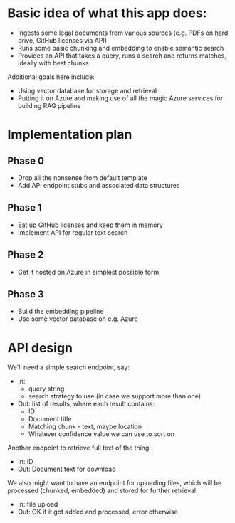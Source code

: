# Basic idea of what this app does:
- Ingests some legal documents from various sources (e.g. PDFs on hard drive, GitHub licenses via API)
- Runs some basic chunking and embedding to enable semantic search
- Provides an API that takes a query, runs a search and returns matches, ideally with best chunks

Additional goals here include:
- Using vector database for storage and retrieval
- Putting it on Azure and making use of all the magic Azure services for building RAG pipeline

# Implementation plan
## Phase 0
- Drop all the nonsense from default template
- Add API endpoint stubs and associated data structures

## Phase 1
- Eat up GitHub licenses and keep them in memory
- Implement API for regular text search

## Phase 2
- Get it hosted on Azure in simplest possible form

## Phase 3
- Build the embedding pipeline
- Use some vector database on e.g. Azure

# API design
We'll need a simple search endpoint, say:
- In:
    - query string
    - search strategy to use (in case we support more than one)
- Out: list of results, where each result contains:
    - ID
    - Document title
    - Matching chunk - text, maybe location
    - Whatever confidence value we can use to sort on

Another endpoint to retrieve full text of the thing:
- In: ID
- Out: Document text for download

We also might want to have an endpoint for uploading files, which will be processed (chunked, embedded) and stored for further retrieval.
- In: file upload
- Out: OK if it got added and processed, error otherwise